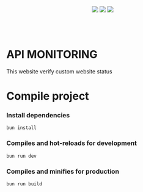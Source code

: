 <div align="center">
	<img src="https://shields.io/badge/vue-3-42b883?logo=Vue.js&labelColor=ffffff"> <img src="https://shields.io/badge/javascript-
  ?logo=Javascript&labelColor=ffffff"> <img src="https://shields.io/badge/node-%3E=%2018.2.0-026e00?logo=node.js&labelColor=ffffff">
	<br>
	<br>
	<br>
	<br>
</div>

# API MONITORING

This website verify custom website status

# Compile project

### Install dependencies

```
bun install
```

### Compiles and hot-reloads for development

```
bun run dev
```

### Compiles and minifies for production

```
bun run build
```
